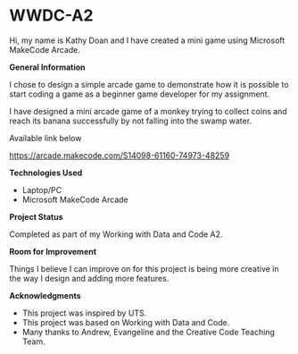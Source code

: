 # WWDC-A2

Hi, my name is Kathy Doan and I have created a mini game using Microsoft MakeCode Arcade. 

**General Information** 

I chose to design a simple arcade game to demonstrate how it is possible to start coding a game as a beginner game developer for my assignment.

I have designed a mini arcade game of a monkey trying to collect coins and reach its banana successfully by not falling into the swamp water. 

Available link below

https://arcade.makecode.com/S14098-61160-74973-48259

**Technologies Used**

- Laptop/PC
- Microsoft MakeCode Arcade

**Project Status**

Completed as part of my Working with Data and Code A2. 

**Room for Improvement**

Things I believe I can improve on for this project is being more creative in the way I design and adding more features.

**Acknowledgments**

- This project was inspired by UTS.
- This project was based on Working with Data and Code.
- Many thanks to Andrew, Evangeline and the Creative Code Teaching Team.
